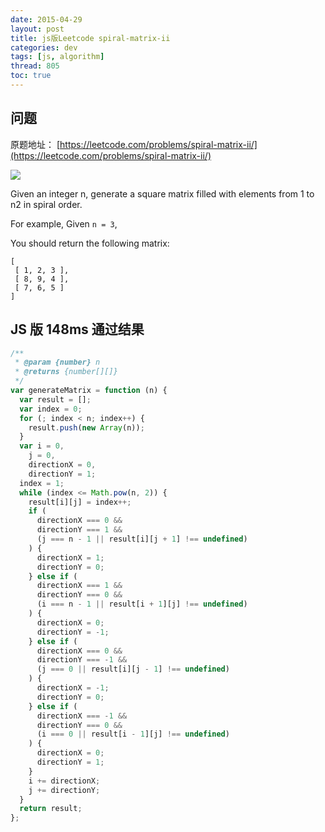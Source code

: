 ```yaml
---
date: 2015-04-29
layout: post
title: js版Leetcode spiral-matrix-ii
categories: dev
tags: [js, algorithm]
thread: 805
toc: true
---
```


## 问题

原题地址： [https://leetcode.com/problems/spiral-matrix-ii/](https://leetcode.com/problems/spiral-matrix-ii/)

![](http://www.2cto.com/uploadfile/Collfiles/20140104/20140104090008127.jpg)

Given an integer n, generate a square matrix filled with elements from 1 to n2 in spiral order.

For example,
Given `n = 3`,

You should return the following matrix:

```
[
 [ 1, 2, 3 ],
 [ 8, 9, 4 ],
 [ 7, 6, 5 ]
]
```

<!-- more -->

## JS 版 148ms 通过结果

```js
/**
 * @param {number} n
 * @returns {number[][]}
 */
var generateMatrix = function (n) {
  var result = [];
  var index = 0;
  for (; index < n; index++) {
    result.push(new Array(n));
  }
  var i = 0,
    j = 0,
    directionX = 0,
    directionY = 1;
  index = 1;
  while (index <= Math.pow(n, 2)) {
    result[i][j] = index++;
    if (
      directionX === 0 &&
      directionY === 1 &&
      (j === n - 1 || result[i][j + 1] !== undefined)
    ) {
      directionX = 1;
      directionY = 0;
    } else if (
      directionX === 1 &&
      directionY === 0 &&
      (i === n - 1 || result[i + 1][j] !== undefined)
    ) {
      directionX = 0;
      directionY = -1;
    } else if (
      directionX === 0 &&
      directionY === -1 &&
      (j === 0 || result[i][j - 1] !== undefined)
    ) {
      directionX = -1;
      directionY = 0;
    } else if (
      directionX === -1 &&
      directionY === 0 &&
      (i === 0 || result[i - 1][j] !== undefined)
    ) {
      directionX = 0;
      directionY = 1;
    }
    i += directionX;
    j += directionY;
  }
  return result;
};
```
